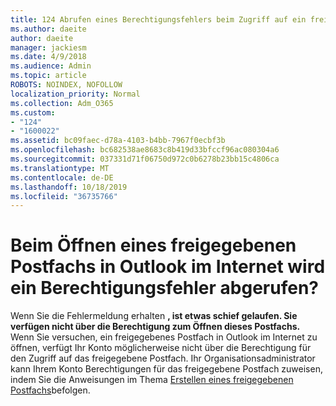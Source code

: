 ```yaml
---
title: 124 Abrufen eines Berechtigungsfehlers beim Zugriff auf ein freigegebenes Postfach in OWA?
ms.author: daeite
author: daeite
manager: jackiesm
ms.date: 4/9/2018
ms.audience: Admin
ms.topic: article
ROBOTS: NOINDEX, NOFOLLOW
localization_priority: Normal
ms.collection: Adm_O365
ms.custom:
- "124"
- "1600022"
ms.assetid: bc09faec-d78a-4103-b4bb-7967f0ecbf3b
ms.openlocfilehash: bc682538ae8683c8b419d33bfccf96ac080304a6
ms.sourcegitcommit: 037331d71f06750d972c0b6278b23bb15c4806ca
ms.translationtype: MT
ms.contentlocale: de-DE
ms.lasthandoff: 10/18/2019
ms.locfileid: "36735766"
---
```

# <a name="getting-a-permission-error-when-opening-a-shared-mailbox-in-outlook-on-the-web"></a>Beim Öffnen eines freigegebenen Postfachs in Outlook im Internet wird ein Berechtigungsfehler abgerufen?

Wenn Sie die Fehlermeldung erhalten **, ist etwas schief gelaufen. Sie verfügen nicht über die Berechtigung zum Öffnen dieses Postfachs.** Wenn Sie versuchen, ein freigegebenes Postfach in Outlook im Internet zu öffnen, verfügt Ihr Konto möglicherweise nicht über die Berechtigung für den Zugriff auf das freigegebene Postfach. Ihr Organisationsadministrator kann Ihrem Konto Berechtigungen für das freigegebene Postfach zuweisen, indem Sie die Anweisungen im Thema [Erstellen eines freigegebenen Postfachs](https://docs.microsoft.com/office365/admin/email/create-a-shared-mailbox)befolgen.
  